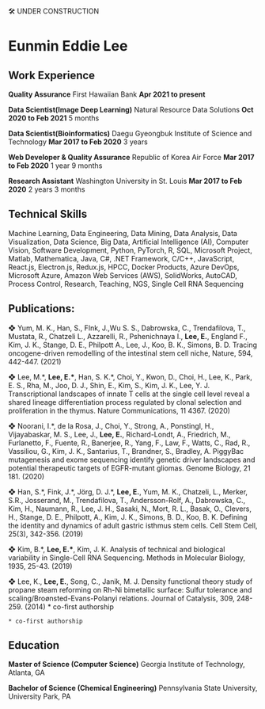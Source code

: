 🛠 UNDER CONSTRUCTION

Eunmin Eddie Lee
===

Work Experience
---

**Quality Assurance** First Hawaiian Bank __Apr 2021 to present__ 

**Data Scientist(Image Deep Learning)** Natural Resource Data Solutions __Oct 2020 to Feb 2021__ 5 months

**Data Scientist(Bioinformatics)** Daegu Gyeongbuk Institute of Science and Technology  __Mar 2017 to Feb 2020__ 3 years

**Web Developer & Quality Assurance** Republic of Korea Air Force  __Mar 2017 to Feb 2020__ 1 year 9 months

**Research Assistant** Washington University in St. Louis  __Mar 2017 to Feb 2020__ 2 years 3 months

Technical Skills
---
Machine Learning,
Data Engineering,
Data Mining,
Data Analysis,
Data Visualization,
Data Science,
Big Data,
Artificial Intelligence (AI),
Computer Vision,
Software Development,
Python,
PyTorch,
R,
SQL,
Microsoft Project,
Matlab,
Mathematica,
Java,
C#,
.NET Framework,
C/C++,
JavaScript,
React.js,
Electron.js,
Redux.js,
HPCC,
Docker Products,
Azure DevOps,
Microsoft Azure,
Amazon Web Services (AWS),
SolidWorks,
AutoCAD,
Process Control,
Research,
Teaching,
NGS,
Single Cell RNA Sequencing



Publications:
---
❖	Yum, M. K., Han, S., FInk, J.,Wu S. S., Dabrowska, C., Trendafilova, T., Mustata, R., Chatzeli L., Azzarelli, R., Pshenichnaya I., **Lee, E.**, England F., Kim, J. K., Stange, D. E., Philpott A., Lee, J., Koo, B. K., Simons, B. D. Tracing oncogene-driven remodelling of the intestinal stem cell niche, Nature, 594, 442-447. (2021)

❖	Lee, M.\*, **Lee, E.\***, Han, S. K.\*, Choi, Y., Kwon, D., Choi, H., Lee, K., Park, E. S., Rha, M., Joo, D. J., Shin, E., Kim, S., Kim, J. K., Lee, Y. J. Transcriptional landscapes of innate T cells at the single cell level reveal a shared lineage differentiation process regulated by clonal selection and proliferation in the thymus. Nature Communications, 11 4367. (2020) 

❖	Noorani, I.\*, de la Rosa, J., Choi, Y., Strong, A., Ponstingl, H., Vijayabaskar, M. S., Lee, J., **Lee, E.**, Richard-Londt, A., Friedrich, M., Furlanetto, F., Fuente, R., Banerjee, R., Yang, F., Law, F., Watts, C., Rad, R., Vassiliou, G., Kim, J. K., Santarius, T., Brandner, S., Bradley, A. PiggyBac mutagenesis and exome sequencing identify genetic driver landscapes and potential therapeutic targets of EGFR-mutant gliomas. Genome Biology, 21 181. (2020) 

❖	Han, S.\*, Fink, J.\*, Jörg, D. J.\*, **Lee, E.**, Yum, M. K., Chatzeli, L., Merker, S.R., Josserand, M., Trendafilova, T., Andersson-Rolf, A., Dabrowska, C., Kim, H., Naumann, R., Lee, J. H., Sasaki, N., Mort, R. L., Basak, O., Clevers, H., Stange, D. E., Philpott, A., Kim, J. K., Simons, B. D., Koo, B. K. Defining the identity and dynamics of adult gastric isthmus stem cells. Cell Stem Cell, 25(3), 342-356. (2019) 

❖	Kim, B.\*, **Lee, E.\***, Kim, J. K. Analysis of technical and biological variability in Single-Cell RNA Sequencing. Methods in Molecular Biology, 1935, 25-43. (2019) 

❖	Lee, K., **Lee, E.**, Song, C., Janik, M. J. Density functional theory study of propane steam reforming on Rh-Ni bimetallic surface: Sulfur tolerance and scaling/Broønsted-Evans-Polanyi relations. Journal of Catalysis, 309, 248-259. (2014) * co-first authorship 

    * co-first authorship

Education
---
**Master of Science (Computer Science)**
	Georgia Institute of Technology, Atlanta, GA

**Bachelor of Science (Chemical Engineering)**
	Pennsylvania State University, University Park, PA